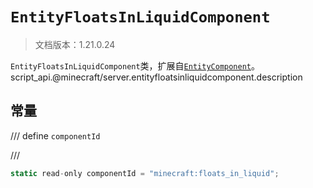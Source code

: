 # `EntityFloatsInLiquidComponent`

> 文档版本：1.21.0.24

`EntityFloatsInLiquidComponent`类，扩展自[`EntityComponent`](./entitycomponent.md)。script_api.@minecraft/server.entityfloatsinliquidcomponent.description

## 常量

/// define
`componentId`


///

```js
static read-only componentId = "minecraft:floats_in_liquid";
```

